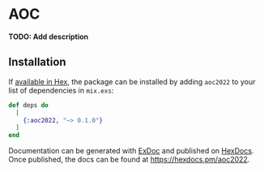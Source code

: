 # AOC

**TODO: Add description**

## Installation

If [available in Hex](https://hex.pm/docs/publish), the package can be installed
by adding `aoc2022` to your list of dependencies in `mix.exs`:

```elixir
def deps do
  [
    {:aoc2022, "~> 0.1.0"}
  ]
end
```

Documentation can be generated with [ExDoc](https://github.com/elixir-lang/ex_doc)
and published on [HexDocs](https://hexdocs.pm). Once published, the docs can
be found at <https://hexdocs.pm/aoc2022>.

